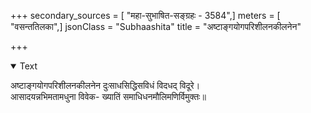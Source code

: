 +++
secondary_sources = [ "महा-सुभाषित-सङ्ग्रहः - 3584",]
meters = [ "वसन्ततिलका",]
jsonClass = "Subhaashita"
title = "अष्टाङ्गयोगपरिशीलनकीलनेन"

+++

<details open><summary>Text</summary>

अष्टाङ्गयोगपरिशीलनकीलनेन दुःसाधसिद्धिसविधं विदधद् विदूरे।  
आसादयन्नभिमतामधुना विवेक- ख्यातिं समाधिधनमौलिमणिर्विमुक्तः॥
</details>
